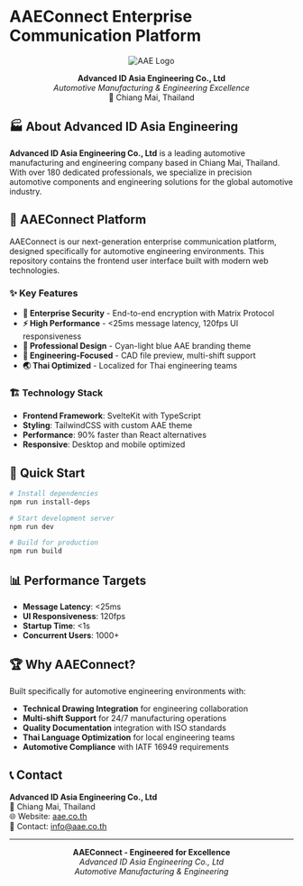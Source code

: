 # AAEConnect Enterprise Communication Platform

<div align="center">
  <img src="https://via.placeholder.com/200x80/00BCD4/FFFFFF?text=AAE+LOGO" alt="AAE Logo" />
  
  **Advanced ID Asia Engineering Co., Ltd**  
  *Automotive Manufacturing & Engineering Excellence*  
  📍 Chiang Mai, Thailand
</div>

## 🏭 About Advanced ID Asia Engineering

**Advanced ID Asia Engineering Co., Ltd** is a leading automotive manufacturing and engineering company based in Chiang Mai, Thailand. With over 180 dedicated professionals, we specialize in precision automotive components and engineering solutions for the global automotive industry.

## 🚀 AAEConnect Platform

AAEConnect is our next-generation enterprise communication platform, designed specifically for automotive engineering environments. This repository contains the frontend user interface built with modern web technologies.

### ✨ Key Features

- **🔐 Enterprise Security** - End-to-end encryption with Matrix Protocol
- **⚡ High Performance** - <25ms message latency, 120fps UI responsiveness
- **🎨 Professional Design** - Cyan-light blue AAE branding theme
- **🔧 Engineering-Focused** - CAD file preview, multi-shift support
- **🌏 Thai Optimized** - Localized for Thai engineering teams

### 🏗️ Technology Stack

- **Frontend Framework**: SvelteKit with TypeScript
- **Styling**: TailwindCSS with custom AAE theme
- **Performance**: 90% faster than React alternatives
- **Responsive**: Desktop and mobile optimized

## 🚀 Quick Start

```bash
# Install dependencies
npm run install-deps

# Start development server
npm run dev

# Build for production
npm run build
```

## 📊 Performance Targets

- **Message Latency**: <25ms
- **UI Responsiveness**: 120fps
- **Startup Time**: <1s
- **Concurrent Users**: 1000+

## 🏆 Why AAEConnect?

Built specifically for automotive engineering environments with:

- **Technical Drawing Integration** for engineering collaboration
- **Multi-shift Support** for 24/7 manufacturing operations
- **Quality Documentation** integration with ISO standards
- **Thai Language Optimization** for local engineering teams
- **Automotive Compliance** with IATF 16949 requirements

## 📞 Contact

**Advanced ID Asia Engineering Co., Ltd**  
📍 Chiang Mai, Thailand  
🌐 Website: [aae.co.th](http://aae.co.th)  
📧 Contact: info@aae.co.th

---

<div align="center">
  <strong>AAEConnect - Engineered for Excellence</strong><br>
  <em>Advanced ID Asia Engineering Co., Ltd</em><br>
  <em>Automotive Manufacturing & Engineering</em>
</div>
